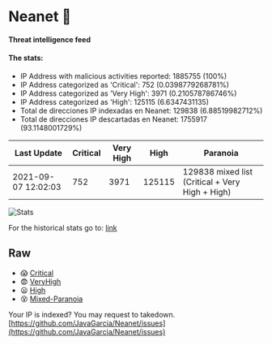 # Neanet :hocho:
#### Threat intelligence feed
#### The stats:

- IP Address with malicious activities reported: 1885755 (100%)
- IP Address categorized as 'Critical':  752 (0.0398779268781%)
- IP Address categorized as 'Very High':  3971 (0.210578786746%)
- IP Address categorized as 'High':  125115 (6.6347431135)
- Total de direcciones IP indexadas en Neanet:  129838 (6.88519982712%)
- Total de direcciones IP descartadas en Neanet:  1755917 (93.1148001729%)

| Last Update | Critical | Very High | High | Paranoia |
| --- | --- | --- | --- | --- |
| 2021-09-07 12:02:03 | 752 | 3971 | 125115 | 129838 mixed list (Critical + Very High + High)|

![Stats](https://docs.google.com/spreadsheets/d/e/2PACX-1vSnaNMIXVabIpDJjufMlzH7poXnshF3mgd8Is1g9ytUEzVsP5my4Trn8f-xkoLLQ38xpL3HtmUexLo6/pubchart?oid=501124687&format=image)

For the historical stats go to: [link](/stats.csv)
## Raw
- :scream: [Critical](https://raw.githubusercontent.com/JavaGarcia/Neanet/master/blacklists/neanet_critical.txt)
- :fearful: [VeryHigh](https://raw.githubusercontent.com/JavaGarcia/Neanet/master/blacklists/neanet_veryHigh.txtt)
- :frowning: [High](https://raw.githubusercontent.com/JavaGarcia/Neanet/master/blacklists/neanet_high.txt)
- :dizzy_face: [Mixed-Paranoia](https://raw.githubusercontent.com/JavaGarcia/Neanet/master/blacklists/neanet_all.txt)


Your IP is indexed? You may request to takedown. [https://github.com/JavaGarcia/Neanet/issues](https://github.com/JavaGarcia/Neanet/issues)
























































































































































































































































































































































































































































































































































































































































































































































































































































































































































































































































































































































































































































































































































































































































































































































































































































































































































































































































































































































































































































































































































































































































































































































































































































































































































































































































































































































































































































































































































































































































































































































































































































































































































































































































































































































































































































































































































































































































































































































































































































































































































































































































































































































































































































































































































































































































































































































































































































































































































































































































































































































































































































































































































































































































































































































































































































































































































































































































































































































































































































































































































































































































































































































































































































































































































































































































































































































































































































































































































































































































































































































































































































































































































































































































































































































































































































































































































































































































































































































































































































































































































































































































































































































































































































































































































































































































































































































































